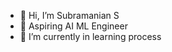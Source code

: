 - 👋 Hi, I’m Subramanian S
- 👀 Aspiring AI ML Engineer
- 🌱 I’m currently in learning process
<!---
su6ramanians/su6ramanians is a ✨ special ✨ repository because its `README.md` (this file) appears on your GitHub profile.
You can click the Preview link to take a look at your changes.
--->
